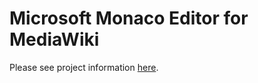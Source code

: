 # Microsoft Monaco Editor for MediaWiki

Please see project information [here](https://zh.moegirl.org/User:Imbushuo/MonacoEditor).